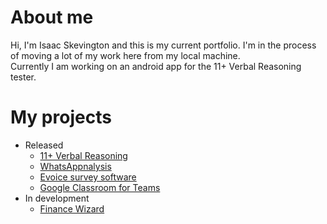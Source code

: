 # About me
Hi, I'm Isaac Skevington and this is my current portfolio.
I'm in the process of moving a lot of my work here from my local machine.  
Currently I am working on an android app for the 11+ Verbal Reasoning tester.  

# My projects
* Released
  * [11+ Verbal Reasoning](https://github.com/IsaacSkevington/11-Verbal-Reasoning)
  * [WhatsAppnalysis](https://github.com/IsaacSkevington/WhatsAppnalysis)
  * [Evoice survey software](https://github.com/IsaacSkevington/eVoice)
  * [Google Classroom for Teams](https://github.com/IsaacSkevington/GClassForTeams)
* In development  
  * [Finance Wizard](https://github.com/IsaacSkevington/FinanceWizard)


